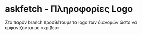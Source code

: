 # askfetch - Πληροφορίες Logo

Στο παρόν branch προσθέτουμε τα logo των διανομών ώστε να εμφανίζονται με ακρίβεια

